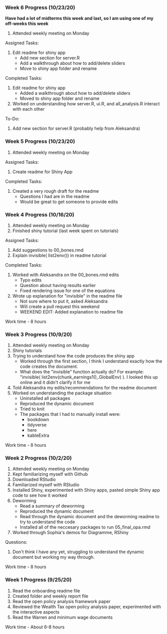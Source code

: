 ### Week 6 Progress (10/23/20)


**Have had a lot of midterms this week and last, so I am using one of my off-weeks this week**

1) Attended weekly meeting on Monday

Assigned Tasks:

1) Edit readme for shiny app
   * Add new section for server.R
   * Add a walkthrough about how to add/delete sliders
   * Move to shiny app folder and rename

Completed Tasks:

1) Edit readme for shiny app
   * Added a walkthrough about how to add/delete sliders
   * Moved to shiny app folder and rename
2) Worked on understanding how server.R, ui.R, and all_analysis.R interact with each other

To-Do:

1) Add new section for server.R (probably help from Aleksandra)


### Week 5 Progress (10/23/20)

1) Attended weekly meeting on Monday

Assigned Tasks:

1) Create readme for Shiny App

Completed Tasks:

1) Created a very rough draft for the readme
    * Questions I had are in the readme
    * Would be great to get someone to provide edits


### Week 4 Progress (10/16/20)

1) Attended weekly meeting on Monday
2) Finished shiny tutorial (last week spent on tutorials)

Assigned Tasks:

1) Add suggestions to 00_bones.rmd
2) Explain invisible( list2env()) in readme tutorial

Completed Tasks:

1) Worked with Aleksandra on the 00_bones.rmd edits
    * Typo edits
    * Question about having results earlier
    * Fixed rendering issue for one of the equations
2) Wrote up explanation for "invisible" in the readme file
    * Not sure where to put it, asked Aleksandra
    * Will create a pull request this weekend
    * WEEKEND EDIT: Added explanation to readme file

Work time - 8 hours

### Week 3 Progress (10/9/20)

1) Attended weekly meeting on Monday
2) Shiny tutorials
3) Trying to understand how the code produces the shiny app
    * Worked through the first section, I think I understand exactly how the code creates the document.
    * What does the "invisible" function actually do? For example: "invisible( list2env(chunk_earnings1(),.GlobalEnv) ). I looked this up online and it didn't       clarify it for me
4) Told Aleksandra my edits/recommendations for the readme document
5) Worked on understanding the package situation
    * Uninstalled all packages
    * Reproduced the dynamic document
    * Tried to knit
    * The packages that I had to manually install were:
      * bookdown
      * tidyverse
      * here
      * kableExtra

Work time - 8 hours

### Week 2 Progress (10/2/20)

1) Attended weekly meeting on Monday
2) Kept familiarizing myself with Github
3) Downloaded RStudio
4) Familiarized myself with RStudio
5) Installed Shiny, experimented with Shiny apps, pasted simple Shiny app code to see how it worked
6) Deworming
    * Read a summary of deworming
    * Reproduced the dynamic document
    * Read through the dynamic document and the deworming readme to try to understand the code
    * Installed all of the neccesary packages to run 05_final_opa.rmd
7) Worked through Sophia's demos for Diagramme, RShiny

Questions:

1) Don't think I have any yet, struggling to understand the dynamic document but working my way through.

Work time - 8 hours

### Week 1 Progress (9/25/20)

1) Read the onboarding readme file
2) Created folder and weekly report file
3) Read the open policy analysis framework paper
4) Reviewed the Wealth Tax open policy analysis paper, experimented with the interactive aspects
5) Read the Warren and minimum wage documents

Work time - About 6-8 hours
